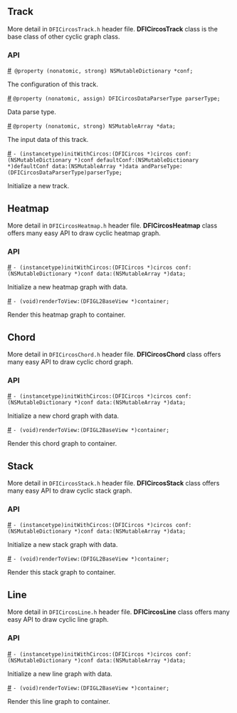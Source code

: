 ## Track

More detail in `DFICircosTrack.h` header file. **DFICircosTrack** class is the base class of other cyclic graph class.

### API

[#]()` @property (nonatomic, strong) NSMutableDictionary *conf;`

The configuration of this track.

[#]() `@property (nonatomic, assign) DFICircosDataParserType parserType;`

Data parse type.

[#]() `@property (nonatomic, strong) NSMutableArray *data;`

The input data of this track.

[#]() `- (instancetype)initWithCircos:(DFICircos *)circos conf:(NSMutableDictionary *)conf defaultConf:(NSMutableDictionary *)defaultConf data:(NSMutableArray *)data andParseType:(DFICircosDataParserType)parserType;`

Initialize a new track.

## Heatmap

More detail in `DFICircosHeatmap.h` header file. **DFICircosHeatmap** class offers many easy API to draw cyclic heatmap graph.

### API

[#]() `- (instancetype)initWithCircos:(DFICircos *)circos conf:(NSMutableDictionary *)conf data:(NSMutableArray *)data;`

Initialize a new heatmap graph with data.

[#]() `- (void)renderToView:(DFIGL2BaseView *)container;`

Render this heatmap graph to container.

## Chord

More detail in `DFICircosChord.h` header file. **DFICircosChord** class offers many easy API to draw cyclic chord graph.

### API

[#]() `- (instancetype)initWithCircos:(DFICircos *)circos conf:(NSMutableDictionary *)conf data:(NSMutableArray *)data;`

Initialize a new chord graph with data.

[#]() `- (void)renderToView:(DFIGL2BaseView *)container;`

Render this chord graph to container.

## Stack

More detail in `DFICircosStack.h` header file. **DFICircosStack** class offers many easy API to draw cyclic stack graph.

### API

[#]() `- (instancetype)initWithCircos:(DFICircos *)circos conf:(NSMutableDictionary *)conf data:(NSMutableArray *)data;`

Initialize a new stack graph with data.

[#]() `- (void)renderToView:(DFIGL2BaseView *)container;`

Render this stack graph to container.

## Line

More detail in `DFICircosLine.h` header file. **DFICircosLine** class offers many easy API to draw cyclic line graph.

### API

[#]() `- (instancetype)initWithCircos:(DFICircos *)circos conf:(NSMutableDictionary *)conf data:(NSMutableArray *)data;`

Initialize a new line graph with data.

[#]() `- (void)renderToView:(DFIGL2BaseView *)container;`

Render this line graph to container.